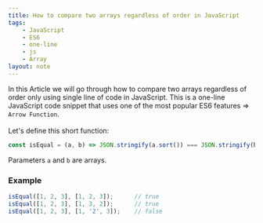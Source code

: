 ```yaml
---
title: How to compare two arrays regardless of order in JavaScript
tags:
    - JavaScript
    - ES6
    - one-line
    - js
    - Array
layout: note
---
```




In this Article we will go through how to compare two arrays regardless of order only using single line of code in JavaScript.
This is a one-line JavaScript code snippet that uses one of the most popular ES6 features => `Arrow Function`.
<br/>
<br/>
Let's define this short function:

```js {.wrap}
const isEqual = (a, b) => JSON.stringify(a.sort()) === JSON.stringify(b.sort());
```
Parameters `a` and `b` are arrays.



### Example

```js {.wrap}
isEqual([1, 2, 3], [1, 2, 3]);      // true
isEqual([1, 2, 3], [1, 3, 2]);      // true
isEqual([1, 2, 3], [1, '2', 3]);    // false
```
